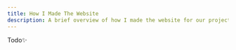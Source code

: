 ```yaml
---
title: How I Made The Website
description: A brief overview of how I made the website for our project, including the design requirements I had and the tools I used.
---
```


Todo✨